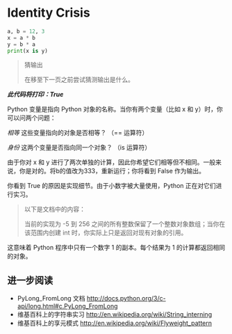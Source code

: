 # Identity Crisis

```python
a, b = 12, 3
x = a * b
y = b * a
print(x is y)
```

> 猜输出
>
> 在移至下一页之前尝试猜测输出是什么。

***此代码将打印：True***


Python 变量是指向 Python 对象的名称。当你有两个变量（比如 x 和 y）时，你可以问两个问题：

*相等*
这些变量指向的对象是否相等？ （== 运算符）

*身份*
这两个变量是否指向同一个对象？ （is 运算符）

由于你对 x 和 y 进行了两次单独的计算，因此你希望它们相等但不相同。一般来说，你是对的。将b的值改为333，重新运行；你将看到 False 作为输出。

你看到 True 的原因是实现细节。由于小数字被大量使用，Python 正在对它们进行实习。

> 以下是文档中的内容：
>
> 当前的实现为 -5 到 256 之间的所有整数保留了一个整数对象数组；当你在该范围内创建 int 时，你实际上只是返回对现有对象的引用。

这意味着 Python 程序中只有一个数字 1 的副本。每个结果为 1 的计算都返回相同的对象。

## 进一步阅读

- PyLong_FromLong 文档
    http://docs.python.org/3/c-api/long.html#c.PyLong_FromLong
- 维基百科上的字符串实习
    http://en.wikipedia.org/wiki/String_interning
- 维基百科上的享元模式
    http://en.wikipedia.org/wiki/Flyweight_pattern